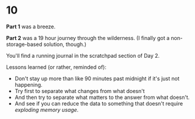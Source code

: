 # 10

**Part 1** was a breeze.

**Part 2** was a 19 hour journey through the wilderness.  (I finally got a non-storage-based solution, though.)

You'll find a running journal in the scratchpad section of Day 2.

Lessons learned (or rather, reminded of):
* Don't stay up more than like 90 minutes past midnight if it's just not happening.
* Try first to separate what changes from what doesn't
* And then try to separate what matters to the answer from what doesn't.
* And see if you can reduce the data to something that doesn't require *exploding memory usage*.

